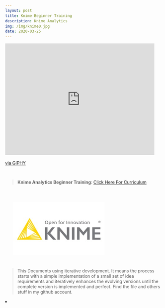 ```yaml
---
layout: post
title: Knime Beginner Training
description: Knime Analytics
img: /img/knime0.jpg
date: 2020-03-25
---
```



<iframe src="https://giphy.com/embed/vc0vReKfhmsYSzS9ua" width="480" height="360" frameBorder="0" class="giphy-embed" allowFullScreen></iframe><p><a href="https://giphy.com/gifs/perfect-loops-vc0vReKfhmsYSzS9ua">via GIPHY</a></p>

<Br>


> **Knime Analytics Beginner Training**: <a href="https://itsmecevi.github.io/Knime-Beginner-Training/">Click Here For Curriculum</a>



<Br>
  
<img class="col one right" src="/img/knime1.jpg" style="padding:25px">

<Br>

> This Documents using iterative development. It means the process starts with a simple implementation of a small set of idea requirements and iteratively enhances the evolving versions until the complete version is implemented and perfect.
> Find the file and others stuff in my github account.


<li>
<a id="icon" href="https://github.com/itsmecevi" target="_blank"><i class="fa fa-github fa-fw fa-2x"></i></a>
</li>
